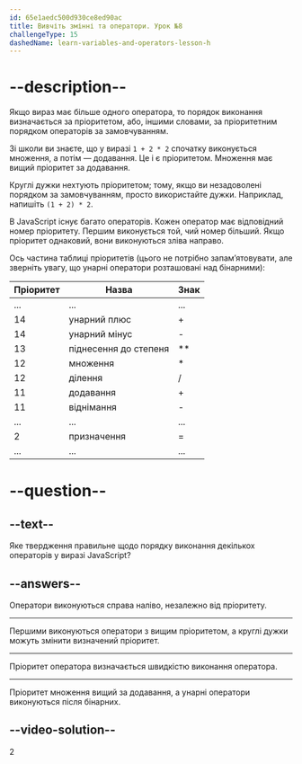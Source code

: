 ```yaml
---
id: 65e1aedc500d930ce8ed90ac
title: Вивчіть змінні та оператори. Урок №8
challengeType: 15
dashedName: learn-variables-and-operators-lesson-h
---
```


# --description--

Якщо вираз має більше одного оператора, то порядок виконання визначається за пріоритетом, або, іншими словами, за пріоритетним порядком операторів за замовчуванням.

Зі школи ви знаєте, що у виразі `1 + 2 * 2` спочатку виконується множення, а потім — додавання. Це і є пріоритетом. Множення має вищий пріоритет за додавання.

Круглі дужки нехтують пріоритетом; тому, якщо ви незадоволені порядком за замовчуванням, просто використайте дужки. Наприклад, напишіть `(1 + 2) * 2`.

В JavaScript існує багато операторів. Кожен оператор має відповідний номер пріоритету. Першим виконується той, чий номер більший. Якщо пріоритет однаковий, вони виконуються зліва направо.

Ось частина таблиці пріоритетів (цього не потрібно запам’ятовувати, але зверніть увагу, що унарні оператори розташовані над бінарними):

| Пріоритет | Назва                 | Знак |
| --------- | --------------------- | ---- |
| ...       | ...                   | ...  |
| 14        | унарний плюс          | +    |
| 14        | унарний мінус         | -    |
| 13        | піднесення до степеня | **   |
| 12        | множення              | *    |
| 12        | ділення               | /    |
| 11        | додавання             | +    |
| 11        | віднімання            | -    |
| ...       | ...                   | ...  |
| 2         | призначення           | =    |
| ...       | ...                   | ...  |



# --question--

## --text--

Яке твердження правильне щодо порядку виконання декількох операторів у виразі JavaScript?

## --answers--

Оператори виконуються справа наліво, незалежно від пріоритету.

---

Першими виконуються оператори з вищим пріоритетом, а круглі дужки можуть змінити визначений пріоритет.

---

Пріоритет оператора визначається швидкістю виконання оператора.

---

Пріоритет множення вищий за додавання, а унарні оператори виконуються після бінарних.


## --video-solution--

2
